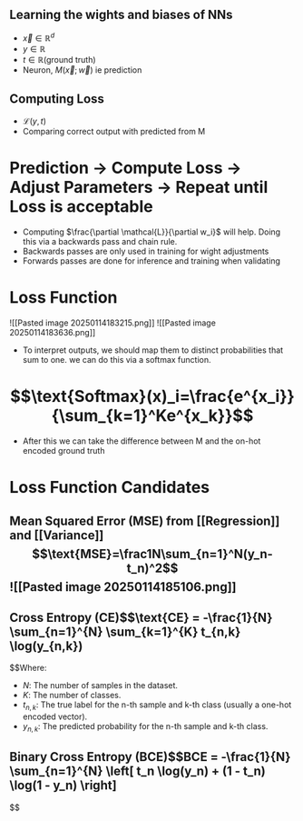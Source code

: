 ## Learning the wights and biases of NNs
- $\vec x\in\mathbb{R}^d$
- $y\in\mathbb{R}$
- $t\in\mathbb{R}$(ground truth)
- Neuron, $M(\vec x;\vec w)$ ie prediction

## Computing Loss
- $\mathcal{L}(y,t)$
- Comparing correct output with predicted from M

# Prediction -> Compute Loss -> Adjust Parameters -> Repeat until Loss is acceptable
- Computing $\frac{\partial \mathcal{L}}{\partial w_i}$ will help. Doing this via a backwards pass and chain rule.
- Backwards passes are only used in training for wight adjustments
- Forwards passes are done for inference and training when validating

# Loss Function
![[Pasted image 20250114183215.png]]
![[Pasted image 20250114183636.png]]
- To interpret outputs, we should map them to distinct probabilities that sum to one. we can do this via a softmax function.
# $$\text{Softmax}(x)_i=\frac{e^{x_i}}{\sum_{k=1}^Ke^{x_k}}$$
- After this we can take the difference between M and the on-hot encoded ground truth

# Loss Function Candidates

## Mean Squared Error (MSE) from [[Regression]] and [[Variance]] $$\text{MSE}=\frac1N\sum_{n=1}^N(y_n-t_n)^2$$![[Pasted image 20250114185106.png]]

## Cross Entropy (CE)$$\text{CE} = -\frac{1}{N} \sum_{n=1}^{N} \sum_{k=1}^{K} t_{n,k} \log(y_{n,k})
$$Where:
- $N$: The number of samples in the dataset.
- $K$: The number of classes.
- $t_{n,k}$: The true label for the n-th sample and k-th class (usually a one-hot encoded vector).
- $y_{n,k}$: The predicted probability for the n-th sample and k-th class.

## Binary Cross Entropy (BCE)$$BCE = -\frac{1}{N} \sum_{n=1}^{N} \left[ t_n \log(y_n) + (1 - t_n) \log(1 - y_n) \right]
$$
